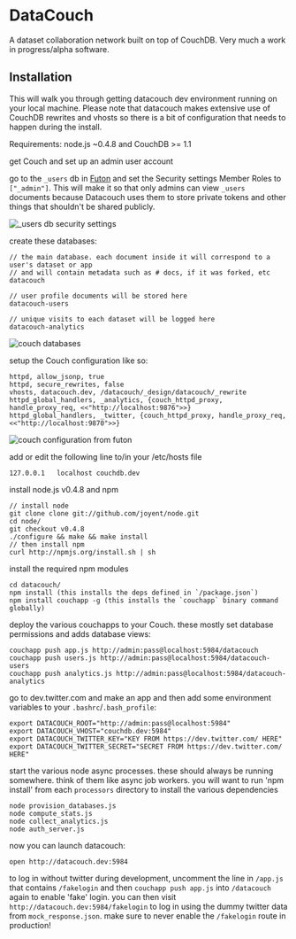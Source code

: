 # DataCouch

A dataset collaboration network built on top of CouchDB. Very much a work in progress/alpha software.

## Installation

This will walk you through getting datacouch dev environment running on your local machine. Please note that datacouch makes extensive use of CouchDB rewrites and vhosts so there is a bit of configuration that needs to happen during the install.

Requirements: node.js ~0.4.8 and CouchDB >= 1.1

get Couch and set up an admin user account

go to the `_users` db in [Futon](http://localhost:5984/_utils) and set the Security settings Member Roles to `["_admin"]`. This will make it so that only admins can view `_users` documents because Datacouch uses them to store private tokens and other things that shouldn't be shared publicly.

![_users db security settings](http://i.imgur.com/vBMw7.png)

create these databases:

    // the main database. each document inside it will correspond to a user's dataset or app
    // and will contain metadata such as # docs, if it was forked, etc
    datacouch
    
    // user profile documents will be stored here
    datacouch-users
    
    // unique visits to each dataset will be logged here
    datacouch-analytics
    
![couch databases](http://i.imgur.com/UFUxj.png)
    
setup the Couch configuration like so:

    httpd, allow_jsonp, true
    httpd, secure_rewrites, false
    vhosts, datacouch.dev, /datacouch/_design/datacouch/_rewrite
    httpd_global_handlers, _analytics, {couch_httpd_proxy, handle_proxy_req, <<"http://localhost:9876">>}
    httpd_global_handlers, _twitter, {couch_httpd_proxy, handle_proxy_req, <<"http://localhost:9870">>}
    
![couch configuration from futon](http://i.imgur.com/QZ1MQ.png)
    
add or edit the following line to/in your /etc/hosts file

    127.0.0.1	localhost couchdb.dev
    
install node.js v0.4.8 and npm

    // install node
    git clone clone git://github.com/joyent/node.git
    cd node/
    git checkout v0.4.8
    ./configure && make && make install
    // then install npm
    curl http://npmjs.org/install.sh | sh

install the required npm modules

    cd datacouch/
    npm install (this installs the deps defined in `/package.json`)
    npm install couchapp -g (this installs the `couchapp` binary command globally)
  
deploy the various couchapps to your Couch. these mostly set database permissions and adds database views:

    couchapp push app.js http://admin:pass@localhost:5984/datacouch
    couchapp push users.js http://admin:pass@localhost:5984/datacouch-users
    couchapp push analytics.js http://admin:pass@localhost:5984/datacouch-analytics

go to dev.twitter.com and make an app and then add some environment variables to your `.bashrc`/`.bash_profile`:

    export DATACOUCH_ROOT="http://admin:pass@localhost:5984"
    export DATACOUCH_VHOST="couchdb.dev:5984"
    export DATACOUCH_TWITTER_KEY="KEY FROM https://dev.twitter.com/ HERE"
    export DATACOUCH_TWITTER_SECRET="SECRET FROM https://dev.twitter.com/ HERE"

start the various node async processes. these should always be running somewhere. think of them like async job workers. you will want to run 'npm install' from each `processors` directory to install the various dependencies

    node provision_databases.js
    node compute_stats.js
    node collect_analytics.js
    node auth_server.js

now you can launch datacouch:

    open http://datacouch.dev:5984
    
to log in without twitter during development, uncomment the line in `/app.js` that contains `/fakelogin` and then `couchapp push app.js` into `/datacouch` again to enable 'fake' login. you can then visit `http://datacouch.dev:5984/fakelogin` to log in using the dummy twitter data from `mock_response.json`. make sure to never enable the `/fakelogin` route in production!